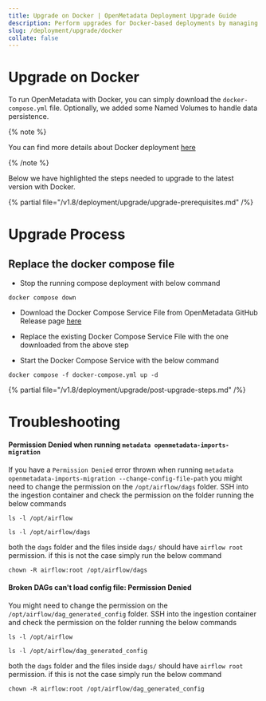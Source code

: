 ```yaml
---
title: Upgrade on Docker | OpenMetadata Deployment Upgrade Guide
description: Perform upgrades for Docker-based deployments by managing image versions, environment variables, and service configurations.
slug: /deployment/upgrade/docker
collate: false
---
```


# Upgrade on Docker

To run OpenMetadata with Docker, you can simply download the `docker-compose.yml` file. Optionally, we added some
Named Volumes to handle data persistence.

{% note %}

You can find more details about Docker deployment [here](/deployment/docker)

{% /note %}

Below we have highlighted the steps needed to upgrade to the latest version with Docker.

{% partial file="/v1.8/deployment/upgrade/upgrade-prerequisites.md" /%}

# Upgrade Process

## Replace the docker compose file

- Stop the running compose deployment with below command 
```
docker compose down
```
- Download the Docker Compose Service File from OpenMetadata GitHub Release page [here](https://github.com/open-metadata/OpenMetadata/releases/latest)
- Replace the existing Docker Compose Service File with the one downloaded from the above step

- Start the Docker Compose Service with the below command
```
docker compose -f docker-compose.yml up -d
```

{% partial file="/v1.8/deployment/upgrade/post-upgrade-steps.md" /%}

# Troubleshooting

#### Permission Denied when running  ```metadata openmetadata-imports-migration```
If you have a `Permission Denied` error thrown when running ```metadata openmetadata-imports-migration --change-config-file-path``` you might need to change the permission on the `/opt/airflow/dags` folder. SSH into the ingestion container and check the permission on the folder running the below commands
```
ls -l /opt/airflow
```
```
ls -l /opt/airflow/dags
```
both the `dags` folder and the files inside `dags/` should have `airflow root` permission. if this is not the case simply run the below command
```
chown -R airflow:root /opt/airflow/dags
```

#### Broken DAGs can't load config file: Permission Denied
You might need to change the permission on the `/opt/airflow/dag_generated_config` folder. SSH into the ingestion container and check the permission on the folder running the below commands
```
ls -l /opt/airflow
```
```
ls -l /opt/airflow/dag_generated_config
```
both the `dags` folder and the files inside `dags/` should have `airflow root` permission. if this is not the case simply run the below command
```
chown -R airflow:root /opt/airflow/dag_generated_config
```
